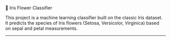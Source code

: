 🌸 Iris Flower Classifier

This project is a machine learning classifier built on the classic Iris dataset.
It predicts the species of Iris flowers (Setosa, Versicolor, Virginica) based on sepal and petal measurements.

---
